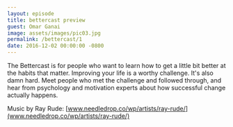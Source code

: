 ```yaml
---
layout: episode
title: bettercast preview
guest: Omar Ganai
image: assets/images/pic03.jpg
permalink: /bettercast/1
date: 2016-12-02 00:00:00 -0800
---
```


The Bettercast is for people who want to learn how to get a little bit better at the habits that matter. Improving your life is a worthy challenge. It's also damn hard. Meet people who met the challenge and followed through, and hear from psychology and motivation experts about how successful change actually happens.

Music by Ray Rude: [www.needledrop.co/wp/artists/ray-rude/](www.needledrop.co/wp/artists/ray-rude/)
